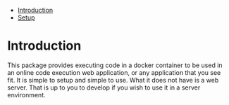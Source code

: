 <!-- TOC -->
* [Introduction](#introduction)
* [Setup](#setup)
<!-- TOC -->

# Introduction

This package provides executing code in a docker container to be used in an online code execution web application, or
any application that you see fit. It is simple to setup and simple to use. What it does not have is a web server. That
is up to you to develop if you wish to use it in a server environment. 